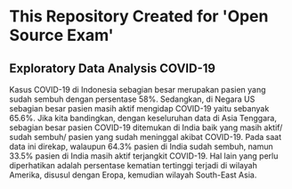 # This Repository Created for 'Open Source Exam'
## Exploratory Data Analysis COVID-19

Kasus COVID-19 di Indonesia sebagian besar merupakan pasien yang sudah sembuh dengan persentase 58%. Sedangkan, di Negara US sebagian besar pasien masih aktif mengidap COVID-19 yaitu sebanyak 65.6%. Jika kita bandingkan, dengan keseluruhan data di Asia Tenggara, sebagian besar pasien COVID-19 ditemukan di India baik yang masih aktif/ sudah sembuh/ pasien yang sudah meninggal akibat COVID-19. Pada saat data ini direkap, walaupun 64.3% pasien di India sudah sembuh, namun 33.5% pasien di India masih aktif terjangkit COVID-19. Hal lain yang perlu diperhatikan adalah persentase kematian tertinggi terjadi di wilayah Amerika, disusul dengan Eropa, kemudian wilayah South-East Asia.
